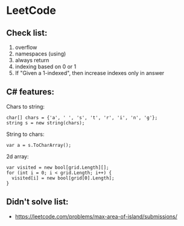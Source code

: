 # LeetCode

## Check list:
1. overflow
2. namespaces (using)
3. always return
4. indexing based on 0 or 1
5. If "Given a 1-indexed", then increase indexes only in answer

## C# features:

Chars to string:
```
char[] chars = {'a', ' ', 's', 't', 'r', 'i', 'n', 'g'};
string s = new string(chars);
```

String to chars:
```
var a = s.ToCharArray();
```

2d array:
```
var visited = new bool[grid.Length][];
for (int i = 0; i < grid.Length; i++) {
  visited[i] = new bool[grid[0].Length];
}
```

## Didn't solve list:
- https://leetcode.com/problems/max-area-of-island/submissions/
